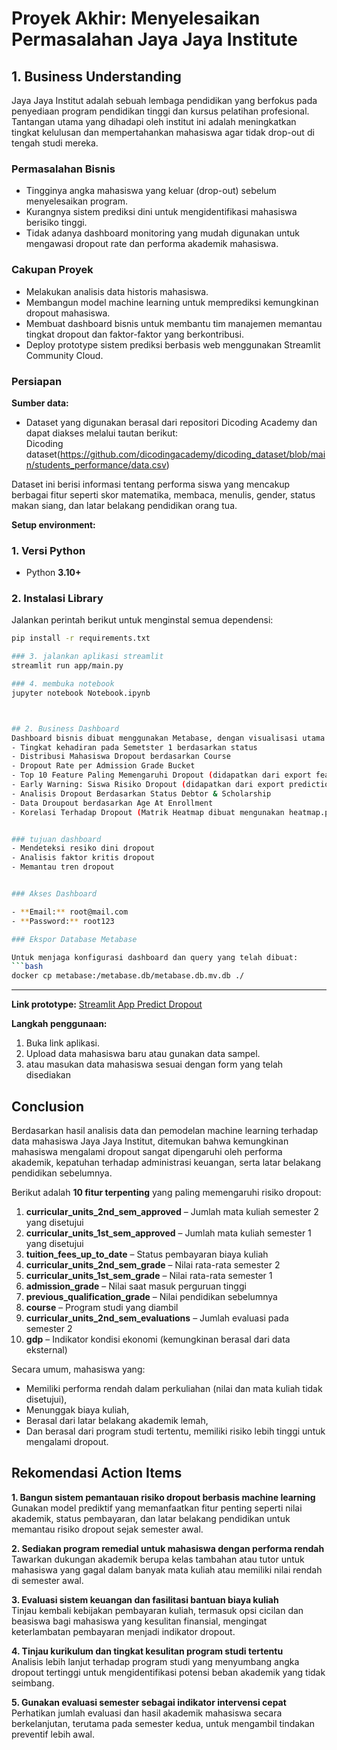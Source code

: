 # Proyek Akhir: Menyelesaikan Permasalahan Jaya Jaya Institute

##  1. Business Understanding
Jaya Jaya Institut adalah sebuah lembaga pendidikan  yang berfokus pada penyediaan program pendidikan tinggi dan kursus pelatihan profesional. Tantangan utama yang dihadapi oleh institut ini adalah meningkatkan tingkat kelulusan dan mempertahankan mahasiswa agar tidak drop-out di tengah studi mereka.

### Permasalahan Bisnis
- Tingginya angka mahasiswa yang keluar (drop-out) sebelum menyelesaikan program.
- Kurangnya sistem prediksi dini untuk mengidentifikasi mahasiswa berisiko tinggi.
- Tidak adanya dashboard monitoring yang mudah digunakan untuk mengawasi dropout rate dan performa akademik mahasiswa.

### Cakupan Proyek
- Melakukan analisis data historis mahasiswa.
- Membangun model machine learning untuk memprediksi kemungkinan dropout mahasiswa.
- Membuat dashboard bisnis untuk membantu tim manajemen memantau tingkat dropout dan faktor-faktor yang berkontribusi.
- Deploy prototype sistem prediksi berbasis web menggunakan Streamlit Community Cloud.

### Persiapan
**Sumber data:**
- Dataset yang digunakan berasal dari repositori Dicoding Academy dan dapat diakses melalui tautan berikut:  
Dicoding dataset(https://github.com/dicodingacademy/dicoding_dataset/blob/main/students_performance/data.csv)

Dataset ini berisi informasi tentang performa siswa yang mencakup berbagai fitur seperti skor matematika, membaca, menulis, gender, status makan siang, dan latar belakang pendidikan orang tua.

**Setup environment:**
### 1. Versi Python
- Python **3.10+**

### 2. Instalasi Library
Jalankan perintah berikut untuk menginstal semua dependensi:
```bash
pip install -r requirements.txt

### 3. jalankan aplikasi streamlit
streamlit run app/main.py

### 4. membuka notebook
jupyter notebook Notebook.ipynb



## 2. Business Dashboard
Dashboard bisnis dibuat menggunakan Metabase, dengan visualisasi utama seperti:
- Tingkat kehadiran pada Semetster 1 berdasarkan status
- Distribusi Mahasiswa Dropout berdasarkan Course
- Dropout Rate per Admission Grade Bucket
- Top 10 Feature Paling Memengaruhi Dropout (didapatkan dari export feature importance dari model)
- Early Warning: Siswa Risiko Dropout (didapatkan dari export predictions dari model)
- Analisis Dropout Berdasarkan Status Debtor & Scholarship
- Data Droupout berdasarkan Age At Enrollment
- Korelasi Terhadap Dropout (Matrik Heatmap dibuat mengunakan heatmap.py berdarkan data hasil kolerasi)


### tujuan dashboard
- Mendeteksi resiko dini dropout
- Analisis faktor kritis dropout
- Memantau tren dropout


### Akses Dashboard

- **Email:** root@mail.com  
- **Password:** root123

### Ekspor Database Metabase

Untuk menjaga konfigurasi dashboard dan query yang telah dibuat:
```bash
docker cp metabase:/metabase.db/metabase.db.mv.db ./
```

---


**Link prototype:**
[Streamlit App Predict Dropout](https://proyek-akhir-windi.streamlit.app/)

**Langkah penggunaan:**
1. Buka link aplikasi.
2. Upload data mahasiswa baru atau gunakan data sampel.
3. atau masukan data mahasiswa sesuai dengan form yang telah disediakan


##  Conclusion
Berdasarkan hasil analisis data dan pemodelan machine learning terhadap data mahasiswa Jaya Jaya Institut, ditemukan bahwa kemungkinan mahasiswa mengalami dropout sangat dipengaruhi oleh performa akademik, kepatuhan terhadap administrasi keuangan, serta latar belakang pendidikan sebelumnya.

Berikut adalah **10 fitur terpenting** yang paling memengaruhi risiko dropout:
1. **curricular_units_2nd_sem_approved** – Jumlah mata kuliah semester 2 yang disetujui
2. **curricular_units_1st_sem_approved** – Jumlah mata kuliah semester 1 yang disetujui
3. **tuition_fees_up_to_date** – Status pembayaran biaya kuliah
4. **curricular_units_2nd_sem_grade** – Nilai rata-rata semester 2
5. **curricular_units_1st_sem_grade** – Nilai rata-rata semester 1
6. **admission_grade** – Nilai saat masuk perguruan tinggi
7. **previous_qualification_grade** – Nilai pendidikan sebelumnya
8. **course** – Program studi yang diambil
9. **curricular_units_2nd_sem_evaluations** – Jumlah evaluasi pada semester 2
10. **gdp** – Indikator kondisi ekonomi (kemungkinan berasal dari data eksternal)

Secara umum, mahasiswa yang:
- Memiliki performa rendah dalam perkuliahan (nilai dan mata kuliah tidak disetujui),
- Menunggak biaya kuliah,
- Berasal dari latar belakang akademik lemah,
- Dan berasal dari program studi tertentu,
memiliki risiko lebih tinggi untuk mengalami dropout.

##  Rekomendasi Action Items

**1. Bangun sistem pemantauan risiko dropout berbasis machine learning**  
Gunakan model prediktif yang memanfaatkan fitur penting seperti nilai akademik, status pembayaran, dan latar belakang pendidikan untuk memantau risiko dropout sejak semester awal.

**2. Sediakan program remedial untuk mahasiswa dengan performa rendah**  
Tawarkan dukungan akademik berupa kelas tambahan atau tutor untuk mahasiswa yang gagal dalam banyak mata kuliah atau memiliki nilai rendah di semester awal.

**3. Evaluasi sistem keuangan dan fasilitasi bantuan biaya kuliah**  
Tinjau kembali kebijakan pembayaran kuliah, termasuk opsi cicilan dan beasiswa bagi mahasiswa yang kesulitan finansial, mengingat keterlambatan pembayaran menjadi indikator dropout.

**4. Tinjau kurikulum dan tingkat kesulitan program studi tertentu**  
Analisis lebih lanjut terhadap program studi yang menyumbang angka dropout tertinggi untuk mengidentifikasi potensi beban akademik yang tidak seimbang.

**5. Gunakan evaluasi semester sebagai indikator intervensi cepat**  
Perhatikan jumlah evaluasi dan hasil akademik mahasiswa secara berkelanjutan, terutama pada semester kedua, untuk mengambil tindakan preventif lebih awal.
